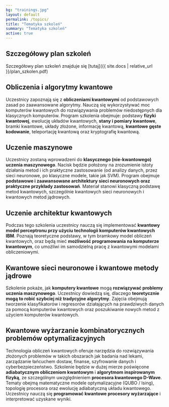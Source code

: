 ```yaml
---
bg: "trainings.jpg"
layout: default
permalink: /topics/
title: "Tematyka szkoleń"
summary: "Tematyka szkoleń"
active: true
---
```

## Szczegółowy plan szkoleń
Szczegółowy plan szkoleń znajduje się [tutaj]({{ site.docs | relative_url }}/plan_szkolen.pdf)

## Obliczenia i algorytmy kwantowe

Uczestnicy zapoznają się z **obliczeniami kwantowymi** od podstawowych zasad po
zaawansowane algorytmy. Nauczą się wykorzystywać moc komputerów kwantowych do
rozwiązywania problemów niedostępnych dla klasycznych komputerów. Program
szkolenia obejmuje: podstawy **fizyki kwantowej**, ewolucję układów kwantowych,
**stany i pomiary kwantowe**, bramki kwantowe, układy złożone, informację
kwantową, **kwantowe gęste kodowanie**, teleportację kwantową oraz kryptografię
kwantową.

## Uczenie maszynowe

Uczestnicy zostaną wprowadzeni do **klasycznego (nie-kwantowego) uczenia
maszynowego**. Nacisk będzie położony na zrozumienie istoty działania metod i
ich praktyczne zastosowanie (od analizy danych, przez sieci neuronowe, po
klasyczne modele, takie jak SVM). Program obejmuje **podstawowe i zaawansowane
architektury sieci neuronowych oraz praktyczne przykłady zastosowań**. Materiał
stanowi klasyczną podstawę metod kwantowych, szczególnie kwantowych sieci
neuronowych i kwantowych metod jądrowych.

## Uczenie architektur kwantowych

Podczas tego szkolenia uczestnicy nauczą się implementować **kwantowy model
perceptronu przy użyciu technologii komputerów kwantowych IBM**. Poznają
teoretyczne podstawy, w tym bramkowy model obliczeń kwantowych, oraz będą mieć
**możliwość programowania na komputerze kwantowym**, co umożliwi im samodzielną
pracę z kwantowymi modelami obliczeniowymi.

## Kwantowe sieci neuronowe i kwantowe metody jądrowe

Szkolenie pokaże, jak **komputery kwantowe** mogą **rozwiązywać problemy uczenia
maszynowego**. Uczestnicy dowiedzą się, dlaczego **teoretycznie mogą to robić
szybciej niż tradycyjne algorytmy**. Zajęcia obejmują tworzenie klasyfikatorów i
regresorów działających na prawdziwych danych za pomocą komputerów kwantowych
oraz poszukiwanie nowych metod z użyciem komputerów kwantowych.

## Kwantowe wyżarzanie kombinatorycznych problemów optymalizacyjnych

Technologia obliczeń kwantowych oferuje narzędzia do rozwiązywania złożonych
problemów w takich obszarach jak badania nad lekami, zarządzanie łańcuchem
dostaw, finanse, szyfrowanie danych i cyberbezpieczeństwo. Szkolenie będzie w
dużej mierze poświęcone **adiabatycznym obliczeniom kwantowym** i **algorytmom
inspirowanym fizyką**, ze szczególnym uwzględnieniem **procesora kwantowego
D-Wave**. Tematy obejmą matematyczne modele optymalizacyjne (QUBO / Ising),
topologię procesora oraz ewolucję adiabatyczną układu kwantowego. Uczestnicy
nauczą się **programować kwantowe procesory wyżarzające** i interpretować
uzyskane wyniki. 